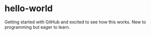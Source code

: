 # hello-world

Getting started with GitHub and excited to see how this works. New to programming but eager to learn.
